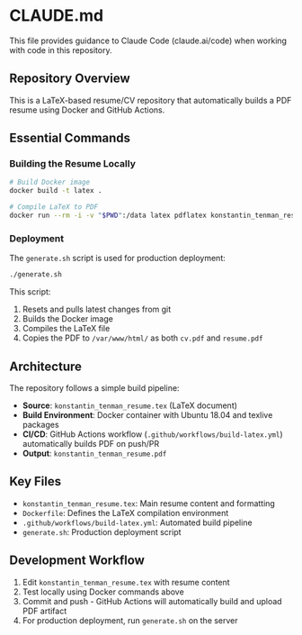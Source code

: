 # CLAUDE.md

This file provides guidance to Claude Code (claude.ai/code) when working with code in this repository.

## Repository Overview

This is a LaTeX-based resume/CV repository that automatically builds a PDF resume using Docker and GitHub Actions.

## Essential Commands

### Building the Resume Locally
```bash
# Build Docker image
docker build -t latex .

# Compile LaTeX to PDF
docker run --rm -i -v "$PWD":/data latex pdflatex konstantin_tenman_resume.tex
```

### Deployment
The `generate.sh` script is used for production deployment:
```bash
./generate.sh
```
This script:
1. Resets and pulls latest changes from git
2. Builds the Docker image
3. Compiles the LaTeX file
4. Copies the PDF to `/var/www/html/` as both `cv.pdf` and `resume.pdf`

## Architecture

The repository follows a simple build pipeline:
- **Source**: `konstantin_tenman_resume.tex` (LaTeX document)
- **Build Environment**: Docker container with Ubuntu 18.04 and texlive packages
- **CI/CD**: GitHub Actions workflow (`.github/workflows/build-latex.yml`) automatically builds PDF on push/PR
- **Output**: `konstantin_tenman_resume.pdf`

## Key Files

- `konstantin_tenman_resume.tex`: Main resume content and formatting
- `Dockerfile`: Defines the LaTeX compilation environment
- `.github/workflows/build-latex.yml`: Automated build pipeline
- `generate.sh`: Production deployment script

## Development Workflow

1. Edit `konstantin_tenman_resume.tex` with resume content
2. Test locally using Docker commands above
3. Commit and push - GitHub Actions will automatically build and upload PDF artifact
4. For production deployment, run `generate.sh` on the server